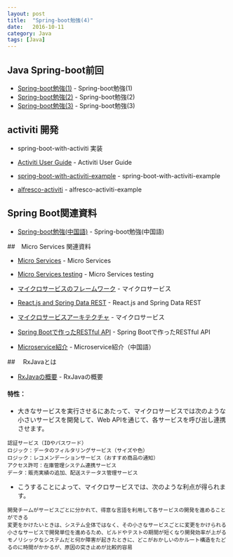 ```yaml
---
layout: post
title:  "Spring-boot勉強(4)"
date:   2016-10-11
category: Java
tags: [Java]
---
```


## Java Spring-boot前回

- [Spring-boot勉強(1)](https://meihaogit.github.io/java/2016/09/01/Spring-boot.html) - Spring-boot勉強(1)
- [Spring-boot勉強(2)](https://meihaogit.github.io/java/2016/09/07/Spring-boot-1.html) - Spring-boot勉強(2)
- [Spring-boot勉強(3)](https://meihaogit.github.io/java/2016/09/21/Spring-boot-2.html) - Spring-boot勉強(3)


## activiti 開発


- spring-boot-with-activiti 実装

- [Activiti User Guide](http://activiti.org/userguide/index.html) - Activiti User Guide 

- [spring-boot-with-activiti-example](https://github.com/jbarrez/spring-boot-with-activiti-example) - spring-boot-with-activiti-example

- [alfresco-activiti](https://docs.alfresco.com/activiti/blog/posts/201603-demos/) - alfresco-activiti-example


## Spring Boot関連資料

- [Spring-boot勉強(中国語)](http://www.infoq.com/cn/articles/microframeworks1-spring-boot/) - Spring-boot勉強(中国語)


##　Micro Services 関連資料

- [Micro Services](http://martinfowler.com/articles/microservices.html) - Micro Services

- [Micro Services testing](http://martinfowler.com/articles/microservice-testing/) - Micro Services testing

- [マイクロサービスのフレームワーク](http://qiita.com/hat22/items/3c9ad74d89166b7a72db) - マイクロサービス

- [React.js and Spring Data REST](https://spring.io/guides/tutorials/react-and-spring-data-rest/) - React.js and Spring Data REST

- [マイクロサービスアーキテクチャ](http://tsuyoshi-nakamura.hatenablog.com/entry/2016/06/15/105639) - マイクロサービス

- [Spring Bootで作ったRESTful API](http://qiita.com/gates1de/items/5ac83f48212580e6c7fd) - Spring Bootで作ったRESTful API

- [Microservice紹介](http://www.cnblogs.com/loveis715/p/4644266.html) - Microservice紹介（中国語）




##　 RxJavaとは

- [RxJavaの概要](http://codezine.jp/article/detail/9570) - RxJavaの概要

####  特性：
- 大きなサービスを実行させるにあたって、マイクロサービスでは次のような小さいサービスを開発して、Web APIを通じて、各サービスを呼び出し連携させます。

~~~   
認証サービス（IDやパスワード）
ロジック：データのフィルタリングサービス（サイズや色）
ロジック：レコメンデーションサービス（おすすめ商品の通知）
アクセス許可：在庫管理システム連携サービス
データ：販売実績の追加、配送ステータス管理サービス

~~~   
- こうすることによって、マイクロサービスでは、次のような利点が得られます。

~~~
開発チームがサービスごとに分かれて、得意な言語を利用して各サービスの開発を進めることができる
変更をかけたいときは、システム全体ではなく、その小さなサービスごとに変更をかけられる
小さなサービスで開発単位を進めるため、ビルドやテストの期間が短くなり開発効率が上がる
モノリシックなシステムだと何か障害が起きたときに、どこがおかしいのかルート構造をたどるのに時間がかかるが、原因の突き止めが比較的容易

~~~
